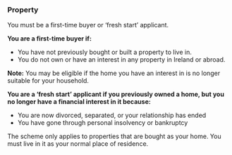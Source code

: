 ###  Property

You must be a first-time buyer or ‘fresh start’ applicant.

**You are a first-time buyer if:**

  * You have not previously bought or built a property to live in. 
  * You do not own or have an interest in any property in Ireland or abroad. 

**Note:** You may be eligible if the home you have an interest in is no longer
suitable for your household.

**You are a ‘fresh start’ applicant if you previously owned a home, but you no
longer have a financial interest in it because:**

  * You are now divorced, separated, or your relationship has ended 
  * You have gone through personal insolvency or bankruptcy 

The scheme only applies to properties that are bought as your home. You must
live in it as your normal place of residence.
